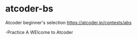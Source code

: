 # atcoder-bs

Atcoder beginner's selection https://atcoder.jp/contests/abs

-Practice A WElcome to Atcoder
